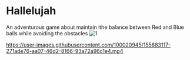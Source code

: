 # Hallelujah
 An adventurous game about maintain ithe balance between Red and Blue balls while avoiding the obstacles
![1](https://user-images.githubusercontent.com/100020945/155883113-275499a7-fcf0-4324-819c-a35cf333878f.jpg)


https://user-images.githubusercontent.com/100020945/155883117-271ade76-aa07-46d2-8166-93a72a96c1e4.mp4

